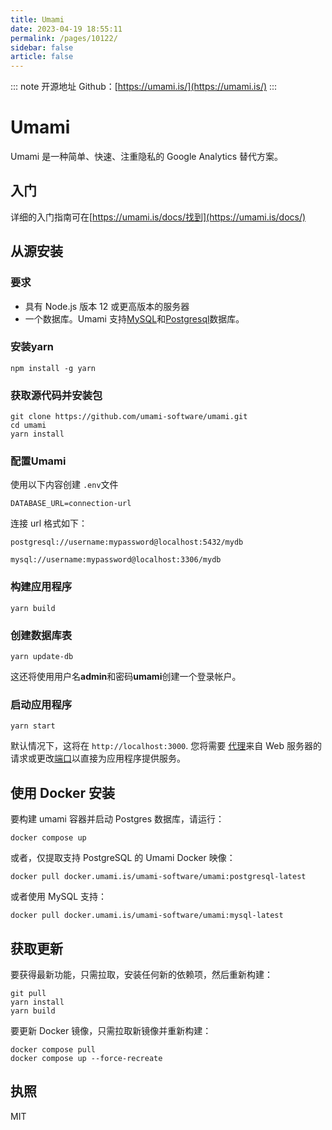 ```yaml
---
title: Umami
date: 2023-04-19 18:55:11
permalink: /pages/10122/
sidebar: false
article: false
---
```

::: note 开源地址
Github：[https://umami.is/](https://umami.is/)
:::
# Umami

Umami 是一种简单、快速、注重隐私的 Google Analytics 替代方案。

## 入门

详细的入门指南可在[https://umami.is/docs/找到](https://umami.is/docs/)

## 从源安装

### 要求

- 具有 Node.js 版本 12 或更高版本的服务器
- 一个数据库。Umami 支持[MySQL](https://www.mysql.com/)和[Postgresql](https://www.postgresql.org/)数据库。

### 安装yarn

```
npm install -g yarn
```

### 获取源代码并安装包

```
git clone https://github.com/umami-software/umami.git
cd umami
yarn install
```

### 配置Umami

使用以下内容创建 `.env`文件

```
DATABASE_URL=connection-url
```

连接 url 格式如下：

```
postgresql://username:mypassword@localhost:5432/mydb

mysql://username:mypassword@localhost:3306/mydb
```

### 构建应用程序

```shell
yarn build
```

### 创建数据库表

```shell
yarn update-db
```

这还将使用用户名**admin**和密码**umami**创建一个登录帐户。

### 启动应用程序

```shell
yarn start
```

默认情况下，这将在 `http://localhost:3000`. 您将需要 [代理](https://docs.nginx.com/nginx/admin-guide/web-server/reverse-proxy/)来自 Web 服务器的请求或更改[端口](https://nextjs.org/docs/api-reference/cli#production)以直接为应用程序提供服务。

## 使用 Docker 安装

要构建 umami 容器并启动 Postgres 数据库，请运行：

```shell
docker compose up
```

或者，仅提取支持 PostgreSQL 的 Umami Docker 映像：

```shell
docker pull docker.umami.is/umami-software/umami:postgresql-latest
```

或者使用 MySQL 支持：

```shell
docker pull docker.umami.is/umami-software/umami:mysql-latest
```

## 获取更新

要获得最新功能，只需拉取，安装任何新的依赖项，然后重新构建：

```shell
git pull
yarn install
yarn build
```

要更新 Docker 镜像，只需拉取新镜像并重新构建：

```shell
docker compose pull
docker compose up --force-recreate
```

## 执照

MIT
